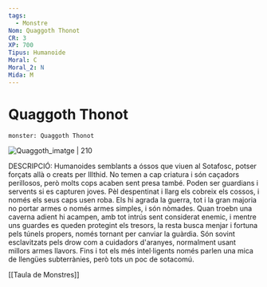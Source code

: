 ```yaml
---
tags:
  - Monstre
Nom: Quaggoth Thonot
CR: 3
XP: 700
Tipus: Humanoide
Moral: C
Moral_2: N
Mida: M
---
```

# Quaggoth Thonot

```statblock
monster: Quaggoth Thonot
```

![Quaggoth_imatge | 210](https://static.wikia.nocookie.net/forgottenrealms/images/1/18/Quaggoth-5e.png/revision/latest/scale-to-width-down/350?cb=20171011012402)

DESCRIPCIÓ: 
Humanoides semblants a óssos que viuen al Sotafosc, potser forçats allà o creats per Illthid. No temen a cap criatura i són caçadors perillosos, però molts cops acaben sent presa també. Poden ser guardians i servents si es capturen joves. Pèl despentinat i llarg els cobreix els cossos, i només els seus caps usen roba. Els hi agrada la guerra, tot i la gran majoria no portar armes o només armes simples, i són nòmades. Quan troebn una caverna adient hi acampen, amb tot intrús sent considerat enemic, i mentre uns guardes es queden protegint els tresors, la resta busca menjar i fortuna pels túnels propers, només tornant per canviar la guàrdia. Són sovint esclavitzats pels drow com a cuidadors d'aranyes, normalment usant millors armes llavors. Fins i tot els més intel·ligents només parlen una mica de llengües subterrànies, però tots un poc de sotacomú.

[[Taula de Monstres]]